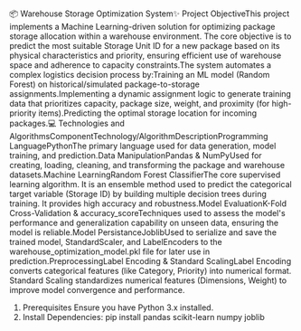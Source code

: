 📦 Warehouse Storage Optimization System✨ 
          Project ObjectiveThis project implements a Machine Learning-driven solution for optimizing package storage allocation within a warehouse environment. The core objective is to predict the most suitable Storage Unit ID for a new package based on its physical characteristics and priority, ensuring efficient use of warehouse space and adherence to capacity constraints.The system automates a complex logistics decision process by:Training an ML model (Random Forest) on historical/simulated package-to-storage assignments.Implementing a dynamic assignment logic to generate training data that prioritizes capacity, package size, weight, and proximity (for high-priority items).Predicting the optimal storage location for incoming packages.💻 Technologies and AlgorithmsComponentTechnology/AlgorithmDescriptionProgramming LanguagePythonThe primary language used for data generation, model training, and prediction.Data ManipulationPandas & NumPyUsed for creating, loading, cleaning, and transforming the package and warehouse datasets.Machine LearningRandom Forest ClassifierThe core supervised learning algorithm. It is an ensemble method used to predict the categorical target variable (Storage ID) by building multiple decision trees during training. It provides high accuracy and robustness.Model EvaluationK-Fold Cross-Validation & accuracy_scoreTechniques used to assess the model's performance and generalization capability on unseen data, ensuring the model is reliable.Model PersistanceJoblibUsed to serialize and save the trained model, StandardScaler, and LabelEncoders to the warehouse_optimization_model.pkl file for later use in prediction.PreprocessingLabel Encoding & Standard ScalingLabel Encoding converts categorical features (like Category, Priority) into numerical format. Standard Scaling standardizes numerical features (Dimensions, Weight) to improve model convergence and performance.

1. Prerequisites
Ensure you have Python 3.x installed.
2. Install Dependencies:
pip install pandas scikit-learn numpy joblib
